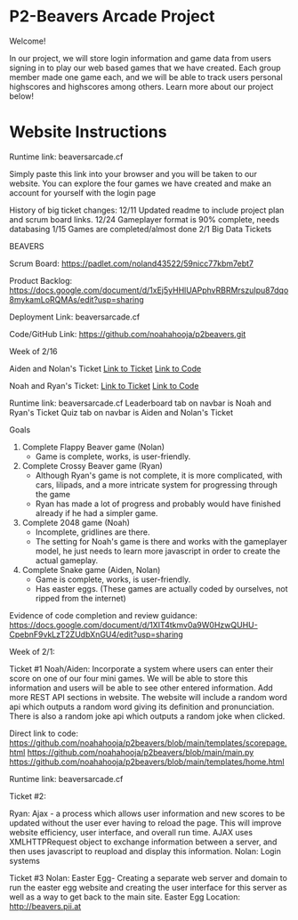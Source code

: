 # P2-Beavers Arcade Project

Welcome!

In our project, we will store login information and game data from users signing in to play our web based games that we have created. Each group member made one game each, and we will be able to track users personal highscores and highscores among others. Learn more about our project below!

# Website Instructions
Runtime link: beaversarcade.cf

Simply paste this link into your browser and you will be taken to our website. You can explore the four games we have created and make an account for yourself with the login page

History of big ticket changes:
  12/11 Updated readme to include project plan and scrum board links.
  12/24 Gameplayer format is 90% complete, needs databasing
  1/15 Games are completed/almost done
  2/1 Big Data Tickets

BEAVERS

Scrum Board: https://padlet.com/noland43522/59nicc77kbm7ebt7

Product Backlog: https://docs.google.com/document/d/1xEj5yHHlUAPphvRBRMrszuIpu87dqo8mykamLoRQMAs/edit?usp=sharing

Deployment Link: beaversarcade.cf

Code/GitHub Link: https://github.com/noahahooja/p2beavers.git



Week of 2/16

Aiden and Nolan's Ticket 
[Link to Ticket](https://github.com/noahahooja/p2beavers/projects/1#card-55160808)
[Link to Code](https://github.com/noahahooja/p2beavers/blob/ea179da7790fb6cc17fb2a9b5b881361c94eece6/templates/quiz.html#L1-L198)

Noah and Ryan's Ticket:
[Link to Ticket](https://github.com/noahahooja/p2beavers/projects/1#card-55168621)
[Link to Code](https://github.com/noahahooja/p2beavers/blob/main/templates/leaderboard.html)

Runtime link: beaversarcade.cf 
Leaderboard tab on navbar is Noah and Ryan's Ticket
Quiz tab on navbar is Aiden and Nolan's Ticket




Goals
1) Complete Flappy Beaver game (Nolan)
   - Game is complete, works, is user-friendly.
2) Complete Crossy Beaver game (Ryan)
   - Although Ryan's game is not complete, it is more complicated, with cars, lilipads, and a more intricate system for progressing through the game
   - Ryan has made a lot of progress and probably would have finished already if he had a simpler game.
3) Complete 2048 game (Noah)
   - Incomplete, gridlines are there.
   - The setting for Noah's game is there and works with the gameplayer model, he just needs to learn more javascript in order to create the actual gameplay.
4) Complete Snake game (Aiden, Nolan)
   - Game is complete, works, is user-friendly.
   - Has easter eggs.
(These games are actually coded by ourselves, not ripped from the internet)

Evidence of code completion and review guidance:
https://docs.google.com/document/d/1XIT4tkmv0a9W0HzwQUHU-CpebnF9vkLzT2ZUdbXnGU4/edit?usp=sharing

Week of 2/1: 

Ticket #1
Noah/Aiden: Incorporate a system where users can enter their score on one of our four mini games. We will be able to store this information and users will be able to see other entered information. Add more REST API sections in website. The website will include a random word api which outputs a random word giving its definition and pronunciation. There is also a random joke api which outputs a random joke when clicked.

Direct link to code: https://github.com/noahahooja/p2beavers/blob/main/templates/scorepage.html 
https://github.com/noahahooja/p2beavers/blob/main/main.py
https://github.com/noahahooja/p2beavers/blob/main/templates/home.html

Runtime link: beaversarcade.cf

Ticket #2:

Ryan: Ajax - a process which allows user information and new scores to be updated without the user ever having to reload the page. This will improve website efficiency, user interface, and overall run time. AJAX uses XMLHTTPRequest object to exchange information between a server, and then uses javascript to reupload and display this information.
Nolan: Login systems

Ticket #3
Nolan: Easter Egg- Creating a separate web server and domain to run the easter egg website and creating the user interface for this server as well as a way to get back to the main site.
Easter Egg Location: http://beavers.pii.at



